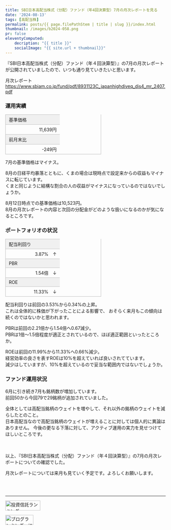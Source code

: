 ```yaml
---
title: SBI日本高配当株式（分配）ファンド（年4回決算型）7月の月次レポートを見る
date: '2024-08-13'
tags: [高配当株]
permalink: posts/{{ page.filePathStem | title | slug }}/index.html
thumbnail: /images/b2024-058.png
pr: false
eleventyComputed:
    decription: "{{ title }}"
    socialImage: "{{ site.url + thumbnail}}"
---
```


『SBI日本高配当株式（分配）ファンド（年４回決算型）』の7月の月次レポートが公開されていましたので、いつも通り見ていきたいと思います。


月次レポート
<a href="https://www.sbiam.co.jp/fund/pdf/8931123C_japanhighdiveq_dis4_mr_2407.pdf">https://www.sbiam.co.jp/fund/pdf/8931123C_japanhighdiveq_dis4_mr_2407.pdf</a>


### 運用実績

<div class="table-col2">
    <div>基準価格</div><div>11,639円</div>
    <div>前月末比</div><div>-249円</div>
</div>

7月の基準価格はマイナス。<br/>

8月の日経平均暴落とともに、くまの場合は現時点で設定来からの収益もマイナスに転じています。<br/>
くまと同じように結構な割合の人の収益がマイナスになっているのではないでしょうか。<br/>

8月12日時点での基準価格は10,523円。<br/>
8月の月次レポートの内容と次回の分配金がどのような扱いになるのかが気になるところです。

### ポートフォリオの状況

<div class="table-col2">
    <div>配当利回り</div><div>3.87%　↑</div>
    <div>PBR</div><div>1.54倍　↓</div>
    <div>ROE</div><div>11.33%　↓</div>
</div>

配当利回りは前回の3.53%から0.34%の上昇。<br/>
これは全体的に株価が下がったことによる影響で、
おそらく来月もこの傾向は続くのではないかと思われます。<br/>

PBRは前回の2.21倍から1.54倍へ0.67減少。<br/>
PBRは1倍～1.5倍程度が適正とされているので、ほぼ適正範囲といったところか。

ROEは前回の11.99%から11.33%へ0.66%減少。<br/>
経営効率の良さを表すROEは10%を超えていれば良いされてています。<br/>
減少はしていますが、10%を超えているので妥当な範囲内ではないでしょうか。


### ファンド運用状況

6月に引き続き7月も銘柄数が増加しています。<br/>
前回50から今回79で29銘柄が追加されていました。

全体としては高配当銘柄のウェイトを増やして、それ以外の銘柄のウェイトを減らしたとのこと。<br/>
日本高配当なので高配当銘柄のウェイトが増えることに対しては個人的に異論はありません。
今後の更なる下落に対して、アクティブ運用の実力を見せつけてほしいところです。

<br/>
<br/>
以上、『SBI日本高配当株式（分配）ファンド（年４回決算型）』の7月の月次レポートについての確認でした。



月次レポートについては来月も見ていく予定です。よろしくお願いします。

<br/>
<br/>
<hr/>




<a href="https://blog.with2.net/link/?id=2111205&cid=2009" title="投資信託ランキング"><img alt="投資信託ランキング" width="110" height="31" src="https://blog.with2.net/img/banner/c/banner_1/br_c_2009_1.gif"></a>

<a href="https://blogmura.com/ranking/in?p_cid=11188911" target="_blank"><img src="https://b.blogmura.com/88_31.gif" width="88" height="31" border="0" alt="ブログランキング・にほんブログ村へ" /></a>


<style>
    .table-col2 {
        display: flex;
        flex-wrap: wrap;
        border-style: solid;
        border-width: 0 1px 1px 0;
        border-color: #bbb;
        margin-top: 1rem;
        width: 300px;
    }
    .table-col2 div {
        border-style: solid;
        border-width: 1px 0 0 1px;
        border-color: #bbb;
        padding: 5px 10px;
    }
    .table-col2 div:nth-child(odd) {
        width: 150px;
        background: #f0f0f0;
    }
    .table-col2 div:nth-child(even) {
        width: calc(100% - 150px);
        text-align: right;
    }
    .table-col2.fund-op {
        width: 700px;
    }
    .table-col2.fund-op div {
        text-align: left;
    }    
</style>
